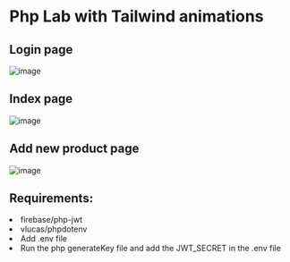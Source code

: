 <h1>Php Lab with Tailwind animations</h1>

<h2>Login page</h2>

![image](https://github.com/user-attachments/assets/f312ac8b-f9c6-4402-9e38-f06e53a1d9bb)


<h2>Index page</h2>

![image](https://github.com/user-attachments/assets/6182af3c-75fd-4658-baa6-14b75d2515bf)



<h2>Add new product page</h2>

![image](https://github.com/user-attachments/assets/9301c7e7-a573-4298-b9eb-57558411e514)


<h2>Requirements: </h2>
  <li>firebase/php-jwt</li></li>
  <li>vlucas/phpdotenv</li>
  <li>Add .env file</li>
  <li>Run the php generateKey file and add the JWT_SECRET in the .env file</li>


